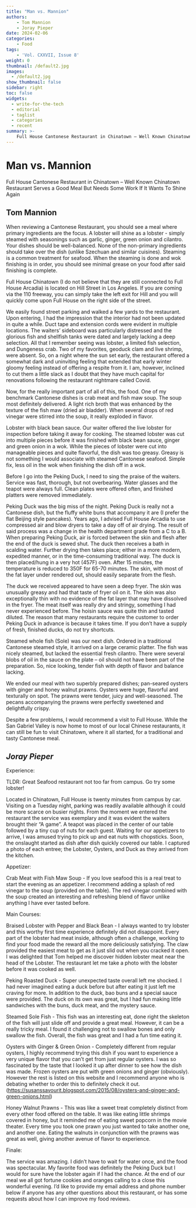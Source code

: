 ```yaml
---
title: "Man vs. Mannion"
authors: 
    - Tom Mannion
    - Joray Pieper
date: 2024-02-06
categories:
    - Food
tags:
    - 'Vol. CXXVII, Issue 8'
weight: 0
thumbnail: /default2.jpg
images:
  - /default2.jpg
show_thumbnail: false
sidebar: right
toc: false
widgets:
  - write-for-the-tech
  - editorial
  - taglist
  - categories
  - recent
summary: >-
    Full House Cantonese Restaurant in Chinatown – Well Known Chinatown Restaurant Serves a Good Meal But Needs Some Work If It Wants To Shine Again
---
```


# Man vs. Mannion

Full House Cantonese Restaurant in Chinatown – Well Known Chinatown Restaurant Serves a Good Meal But Needs Some Work If It Wants To Shine Again


## Tom Mannion

 

When reviewing a Cantonese Restaurant, you should see a meal where primary ingredients are the focus.  A lobster will shine as a lobster - simply steamed with seasonings such as garlic, ginger, green onion and cilantro.  Your dishes should be well-balanced. None of the non-primary ingredients should take over the dish (unlike Szechuan and similar cuisines). Steaming is a common treatment for seafood.  When the steaming is done and wok finishing is in order, you should see minimal grease on your food after said finishing is complete.

 

Full House Chinatown (I do not believe that they are still connected to Full House Arcadia) is located on Hill Street in Los Angeles.  If you are coming via the 110 freeway, you can simply take the left exit for Hill and you will quickly come upon Full House on the right side of the street. 

We easily found street parking and walked a few yards to the restaurant. Upon entering, I had the impression that the interior had not been updated in quite a while. Duct tape and extension cords were evident in multiple locations. The waiters’ sideboard was particularly distressed and the glorious fish and shellfish tanks were dated and largely lacking a deep selection.  All that I remember seeing was lobster, a limited fish selection,  and Dungeness crab.  Two of my favorites, geoduck clam and live shrimp, were absent.  So, on a night where the sun set early, the restaurant offered a somewhat dark and uninviting feeling that extended that early winter gloomy feeling instead of offering a respite from it.  I am, however,  inclined to cut them a little slack as I doubt that they have much capital for renovations following the restaurant nightmare called Covid.

 

Now, for the really important part of all of this, the food.  One of my benchmark Cantonese dishes is crab meat and fish maw soup.  The soup most definitely delivered.  A light rich broth that was enhanced by the texture of the fish maw (dried air bladder).  When several drops of red vinegar were stirred into the soup, it really exploded in flavor.

 

Lobster with black bean sauce.  Our waiter offered the live lobster for inspection before taking it away for cooking.  The steamed lobster was cut into multiple pieces before it was finished with black bean sauce, ginger and green onion in a wok.  While the pieces of lobster were cut into manageable pieces and quite flavorful, the dish was too greasy.   Greasy is not something I would associate with steamed Cantonese seafood.  Simple fix, less oil in the wok when finishing the dish off in a wok.

 

Before I go into the Peking Duck, I need to sing the praise of the waiters.  Service was fast, thorough, but not overbearing.  Water glasses and the teapot were always full.  Clean plates were offered often, and finished platters were removed immediately.

 

Peking Duck was the big miss of the night.  Peking Duck is really not a Cantonese dish, but the fluffy white buns that accompany it are (I prefer the flat Beijing style pancakes). Years ago,  I advised Full House Arcadia to use compressed air and blow dryers to take a day off of air drying.  The result of said process was a change in the health department grade from a C to a B.   When preparing Peking Duck, air is forced between the skin and flesh after the end of the duck is sewed shut. The duck then receives a bath in scalding water.  Further drying then takes place; either in a more modern, expedited manner, or in the time-consuming traditional way.  The duck is then placed/hung  in a very hot (457F) oven.  After 15 minutes, the temperature is reduced to 350F for 65-70 minutes. The skin, with most of the fat layer under rendered out, should easily separate from the flesh.

 

The duck we received appeared to have seen a deep fryer.  The skin was unusually greasy and had that taste of fryer oil on it.  The skin was also exceptionally thin with no evidence of the fat layer that may have dissolved in the fryer. The meat itself was really dry and stringy, something I had never experienced before. The hoisin sauce was quite thin and tasted diluted. The reason that many restaurants require the customer to order Peking Duck in advance is because it takes time. If you don’t have a supply of fresh, finished ducks, do not try shortcuts.

 

Steamed whole fish (Sole) was our next dish. Ordered in a traditional Cantonese steamed style, it arrived on a large ceramic platter. The fish was nicely steamed, but lacked the essential fresh cilantro. There were several blobs of oil in the sauce on the plate – oil should not have been part of the preparation. So, nice looking, tender fish with depth of flavor and balance lacking.

 

We ended our meal with two superbly prepared dishes;  pan-seared oysters with ginger and honey walnut prawns. Oysters were huge, flavorful and texturally on spot.  The prawns were tender, juicy and well-seasoned. The pecans accompanying the prawns were perfectly sweetened and delightfully crispy.

 

Despite a few problems, I would recommend a visit to Full House. While the San Gabriel Valley is now home to most of our local Chinese restaurants, it can still be fun to visit Chinatown, where it all started, for a traditional and tasty Cantonese meal.

 

 


## _Joray Pieper_

Experience:

TLDR: Great Seafood restaurant not too far from campus. Go try some lobster!

Located in Chinatown, Full House is twenty minutes from campus by car. Visiting on a Tuesday night, parking was readily available although it could be more scarce on busier nights. From the moment we entered the restaurant the service was exemplary and it was evident the waiters brought their “A game”. A teapot was placed in the center of our table followed by a tiny cup of nuts for each guest. Waiting for our appetizers to arrive, I was amused trying to pick up and eat nuts with chopsticks. Soon, the onslaught started as dish after dish quickly covered our table. I captured a photo of each entree; the Lobster, Oysters, and Duck as they arrived from the kitchen.

Appetizer:

Crab Meat with Fish Maw Soup - If you love seafood this is a real treat to start the evening as an appetizer. I recommend adding a splash of red vinegar to the soup (provided on the table). The red vinegar combined with the soup created an interesting and refreshing blend of flavor unlike anything I have ever tasted before.

Main Courses:

Braised Lobster with Pepper and Black Bean - I always wanted to try lobster and this worthy first time experience definitely did not disappoint. Every part of the lobster had meat inside, although often a challenge, working to find your food made the reward all the more deliciously satisfying. The claw provided the easiest meat to get as it just slid out when you cracked it open. I was delighted that Tom helped me discover hidden lobster meat near the head of the Lobster. The restaurant let me take a photo with the lobster before it was cooked as well.

Peking Roasted Duck - Super unexpected taste overall left me shocked. I had never imagined eating a duck before but after eating it just left me craving for more. In addition to the duck, bao buns and a special sauce were provided. The duck on its own was great, but I had fun making little sandwiches with the buns, duck meat, and the mystery sauce.

Steamed Sole Fish - This fish was an interesting eat, done right the skeleton of the fish will just slide off and provide a great meal. However, it can be a really tricky meal. I found it challenging not to swallow bones and only swallow the fish. Overall, the fish was great and I had a fun time eating it.

Oysters with Ginger & Green Onion - Completely different from regular oysters, I highly recommend trying this dish if you want to experience a very unique flavor that you can’t get from just regular oysters. I was so fascinated by the taste that I looked it up after dinner to see how the dish was made. Frozen oysters are put with green onions and ginger (obviously). However the rest is listed on this website and I recommend anyone who is debating whether to order this to definitely check it out. (https://susanssavourit.blogspot.com/2015/08/oysters-and-ginger-and-green-onions.html)

Honey Walnut Prawns - This was like a sweet treat completely distinct from every other food offered on the table. It was like eating little shrimps covered in honey, but it reminded me of eating sweet popcorn in the movie theater. Every time you took one prawn you just wanted to take another one, and another one. Eating the walnuts in conjunction with the prawns was great as well, giving another avenue of flavor to experience.

Finale:

The service was amazing. I didn’t have to wait for water once, and the food was spectacular. My favorite food was definitely the Peking Duck but I would for sure have the lobster again if I had the chance. At the end of our meal we all got fortune cookies and oranges calling to a close this wonderful evening. I’d like to provide my email address and phone number below if anyone has any other questions about this restaurant, or has some requests about how I can improve my food reviews.
